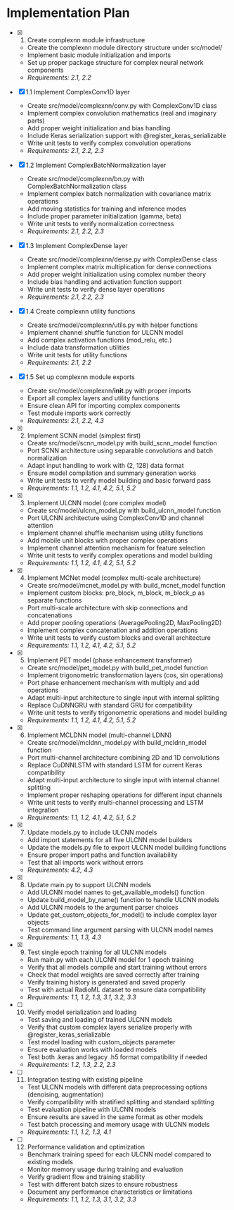 # Implementation Plan

- [x] 1. Create complexnn module infrastructure
  - Create the complexnn module directory structure under src/model/
  - Implement basic module initialization and imports
  - Set up proper package structure for complex neural network components
  - _Requirements: 2.1, 2.2_

- [x] 1.1 Implement ComplexConv1D layer
  - Create src/model/complexnn/conv.py with ComplexConv1D class
  - Implement complex convolution mathematics (real and imaginary parts)
  - Add proper weight initialization and bias handling
  - Include Keras serialization support with @register_keras_serializable
  - Write unit tests to verify complex convolution operations
  - _Requirements: 2.1, 2.2, 2.3_

- [x] 1.2 Implement ComplexBatchNormalization layer
  - Create src/model/complexnn/bn.py with ComplexBatchNormalization class
  - Implement complex batch normalization with covariance matrix operations
  - Add moving statistics for training and inference modes
  - Include proper parameter initialization (gamma, beta)
  - Write unit tests to verify normalization correctness
  - _Requirements: 2.1, 2.2, 2.3_

- [x] 1.3 Implement ComplexDense layer
  - Create src/model/complexnn/dense.py with ComplexDense class
  - Implement complex matrix multiplication for dense connections
  - Add proper weight initialization using complex number theory
  - Include bias handling and activation function support
  - Write unit tests to verify dense layer operations
  - _Requirements: 2.1, 2.2, 2.3_

- [x] 1.4 Create complexnn utility functions
  - Create src/model/complexnn/utils.py with helper functions
  - Implement channel shuffle function for ULCNN model
  - Add complex activation functions (mod_relu, etc.)
  - Include data transformation utilities
  - Write unit tests for utility functions
  - _Requirements: 2.1, 2.2_

- [x] 1.5 Set up complexnn module exports
  - Create src/model/complexnn/__init__.py with proper imports
  - Export all complex layers and utility functions
  - Ensure clean API for importing complex components
  - Test module imports work correctly
  - _Requirements: 2.1, 2.2, 4.3_

- [x] 2. Implement SCNN model (simplest first)
  - Create src/model/scnn_model.py with build_scnn_model function
  - Port SCNN architecture using separable convolutions and batch normalization
  - Adapt input handling to work with (2, 128) data format
  - Ensure model compilation and summary generation works
  - Write unit tests to verify model building and basic forward pass
  - _Requirements: 1.1, 1.2, 4.1, 4.2, 5.1, 5.2_

- [x] 3. Implement ULCNN model (core complex model)
  - Create src/model/ulcnn_model.py with build_ulcnn_model function
  - Port ULCNN architecture using ComplexConv1D and channel attention
  - Implement channel shuffle mechanism using utility functions
  - Add mobile unit blocks with proper complex operations
  - Implement channel attention mechanism for feature selection
  - Write unit tests to verify complex operations and model building
  - _Requirements: 1.1, 1.2, 4.1, 4.2, 5.1, 5.2_

- [x] 4. Implement MCNet model (complex multi-scale architecture)
  - Create src/model/mcnet_model.py with build_mcnet_model function
  - Implement custom blocks: pre_block, m_block, m_block_p as separate functions
  - Port multi-scale architecture with skip connections and concatenations
  - Add proper pooling operations (AveragePooling2D, MaxPooling2D)
  - Implement complex concatenation and addition operations
  - Write unit tests to verify custom blocks and overall architecture
  - _Requirements: 1.1, 1.2, 4.1, 4.2, 5.1, 5.2_

- [x] 5. Implement PET model (phase enhancement transformer)
  - Create src/model/pet_model.py with build_pet_model function
  - Implement trigonometric transformation layers (cos, sin operations)
  - Port phase enhancement mechanism with multiply and add operations
  - Adapt multi-input architecture to single input with internal splitting
  - Replace CuDNNGRU with standard GRU for compatibility
  - Write unit tests to verify trigonometric operations and model building
  - _Requirements: 1.1, 1.2, 4.1, 4.2, 5.1, 5.2_

- [x] 6. Implement MCLDNN model (multi-channel LDNN)
  - Create src/model/mcldnn_model.py with build_mcldnn_model function
  - Port multi-channel architecture combining 2D and 1D convolutions
  - Replace CuDNNLSTM with standard LSTM for current Keras compatibility
  - Adapt multi-input architecture to single input with internal channel splitting
  - Implement proper reshaping operations for different input channels
  - Write unit tests to verify multi-channel processing and LSTM integration
  - _Requirements: 1.1, 1.2, 4.1, 4.2, 5.1, 5.2_

- [x] 7. Update models.py to include ULCNN models
  - Add import statements for all five ULCNN model builders
  - Update the models.py file to export ULCNN model building functions
  - Ensure proper import paths and function availability
  - Test that all imports work without errors
  - _Requirements: 4.2, 4.3_

- [x] 8. Update main.py to support ULCNN models
  - Add ULCNN model names to get_available_models() function
  - Update build_model_by_name() function to handle ULCNN models
  - Add ULCNN models to the argument parser choices
  - Update get_custom_objects_for_model() to include complex layer objects
  - Test command line argument parsing with ULCNN model names
  - _Requirements: 1.1, 1.3, 4.3_

- [x] 9. Test single epoch training for all ULCNN models
  - Run main.py with each ULCNN model for 1 epoch training
  - Verify that all models compile and start training without errors
  - Check that model weights are saved correctly after training
  - Verify training history is generated and saved properly
  - Test with actual RadioML dataset to ensure data compatibility
  - _Requirements: 1.1, 1.2, 1.3, 3.1, 3.2, 3.3_

- [ ] 10. Verify model serialization and loading
  - Test saving and loading of trained ULCNN models
  - Verify that custom complex layers serialize properly with @register_keras_serializable
  - Test model loading with custom_objects parameter
  - Ensure evaluation works with loaded models
  - Test both .keras and legacy .h5 format compatibility if needed
  - _Requirements: 1.2, 1.3, 2.2, 2.3_

- [ ] 11. Integration testing with existing pipeline
  - Test ULCNN models with different data preprocessing options (denoising, augmentation)
  - Verify compatibility with stratified splitting and standard splitting
  - Test evaluation pipeline with ULCNN models
  - Ensure results are saved in the same format as other models
  - Test batch processing and memory usage with ULCNN models
  - _Requirements: 1.1, 1.2, 1.3, 4.1_

- [ ] 12. Performance validation and optimization
  - Benchmark training speed for each ULCNN model compared to existing models
  - Monitor memory usage during training and evaluation
  - Verify gradient flow and training stability
  - Test with different batch sizes to ensure robustness
  - Document any performance characteristics or limitations
  - _Requirements: 1.1, 1.2, 1.3, 3.1, 3.2, 3.3_